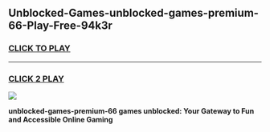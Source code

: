 
## Unblocked-Games-unblocked-games-premium-66-Play-Free-94k3r
<h3>
<a href="https://premium76.site?title=unblocked-games-premium-66&ref=10A">CLICK TO PLAY</a></h3>
<hr>

<h3>
<a href="https://premium76.site?title=unblocked-games-premium-66&ref=10A">CLICK 2 PLAY</a>
  
</h3>

<a href="https://premium76.site?title=unblocked-games-premium-66&ref=10A"><img src="https://clearcache.store/games.png"></a>


**unblocked-games-premium-66 games unblocked: Your Gateway to Fun and Accessible Online Gaming**
